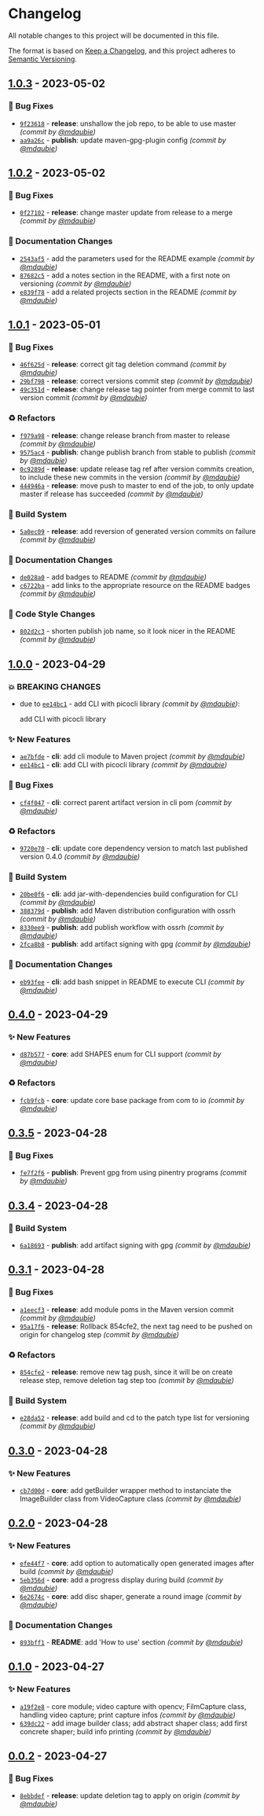 # Changelog
All notable changes to this project will be documented in this file.

The format is based on [Keep a Changelog](https://keepachangelog.com/en/1.0.0/),
and this project adheres to [Semantic Versioning](https://semver.org/spec/v2.0.0.html).

## [1.0.3] - 2023-05-02
### :bug: Bug Fixes
- [`9f23618`](https://github.com/mdaubie/color-of-film/commit/9f23618dfcfbaf883c513b9e324deb9c4f81cc07) - **release**: unshallow the job repo, to be able to use master *(commit by [@mdaubie](https://github.com/mdaubie))*
- [`aa9a26c`](https://github.com/mdaubie/color-of-film/commit/aa9a26ce46f78a681d7f13b04ada5a0d7f6861ea) - **publish**: update maven-gpg-plugin config *(commit by [@mdaubie](https://github.com/mdaubie))*


## [1.0.2] - 2023-05-02
### :bug: Bug Fixes
- [`0f27102`](https://github.com/mdaubie/color-of-film/commit/0f271029195dbe24ae166d88eb08c7371964f31b) - **release**: change master update from release to a merge *(commit by [@mdaubie](https://github.com/mdaubie))*

### :memo: Documentation Changes
- [`2543af5`](https://github.com/mdaubie/color-of-film/commit/2543af509744b441db8a51fb325ef316fefe087c) - add the parameters used for the README example *(commit by [@mdaubie](https://github.com/mdaubie))*
- [`87682c5`](https://github.com/mdaubie/color-of-film/commit/87682c54e6a0d9f142de534f09ff66a7e5fc68f2) - add a notes section in the README, with a first note on versioning *(commit by [@mdaubie](https://github.com/mdaubie))*
- [`e839f78`](https://github.com/mdaubie/color-of-film/commit/e839f783a02b5caae5151d62a439e8398e1bf86e) - add a related projects section in the README *(commit by [@mdaubie](https://github.com/mdaubie))*


## [1.0.1] - 2023-05-01
### :bug: Bug Fixes
- [`46f625d`](https://github.com/mdaubie/color-of-film/commit/46f625d2ba0d99b4b37ace236bdc48b155fbb5e1) - **release**: correct git tag deletion command *(commit by [@mdaubie](https://github.com/mdaubie))*
- [`29bf798`](https://github.com/mdaubie/color-of-film/commit/29bf7986a924c7708dd2449268b76fc6ae4d41c5) - **release**: correct versions commit step *(commit by [@mdaubie](https://github.com/mdaubie))*
- [`49c351d`](https://github.com/mdaubie/color-of-film/commit/49c351d9d5620e2e51f5cdc6193097a9bb562c9f) - **release**: change release tag pointer from merge commit to last version commit *(commit by [@mdaubie](https://github.com/mdaubie))*

### :recycle: Refactors
- [`f979a98`](https://github.com/mdaubie/color-of-film/commit/f979a9856d10537d21522de1299eb335cb2d6ae2) - **release**: change release branch from master to release *(commit by [@mdaubie](https://github.com/mdaubie))*
- [`9575ac4`](https://github.com/mdaubie/color-of-film/commit/9575ac41ba313776b5b9d0fe76773c66e520cce7) - **publish**: change publish branch from stable to publish *(commit by [@mdaubie](https://github.com/mdaubie))*
- [`0c9289d`](https://github.com/mdaubie/color-of-film/commit/0c9289dfd337217d31375115f13492ab08e8a57d) - **release**: update release tag ref after version commits creation, to include these new commits in the version *(commit by [@mdaubie](https://github.com/mdaubie))*
- [`444946a`](https://github.com/mdaubie/color-of-film/commit/444946a85822acb01492a48cff823b243f5c6bc5) - **release**: move push to master to end of the job, to only update master if release has succeeded *(commit by [@mdaubie](https://github.com/mdaubie))*

### :construction_worker: Build System
- [`5a0ec09`](https://github.com/mdaubie/color-of-film/commit/5a0ec09137357a2d4a526ba9edb5579eccfb4f17) - **release**: add reversion of generated version commits on failure *(commit by [@mdaubie](https://github.com/mdaubie))*

### :memo: Documentation Changes
- [`de028a0`](https://github.com/mdaubie/color-of-film/commit/de028a0c358ad271aad934688cc81c65406e830d) - add badges to README *(commit by [@mdaubie](https://github.com/mdaubie))*
- [`c6722ba`](https://github.com/mdaubie/color-of-film/commit/c6722ba9628396907ffba88e3104637edef0cc7a) - add links to the appropriate resource on the README badges *(commit by [@mdaubie](https://github.com/mdaubie))*

### :art: Code Style Changes
- [`802d2c3`](https://github.com/mdaubie/color-of-film/commit/802d2c3e1e861c51d4b9fabe7bc6863335b8a4a1) - shorten publish job name, so it look nicer in the README *(commit by [@mdaubie](https://github.com/mdaubie))*


## [1.0.0] - 2023-04-29
### :boom: BREAKING CHANGES
- due to [`ee14bc1`](https://github.com/mdaubie/color-of-film/commit/ee14bc10966c52d3c525a7bcde7cf7fef7af386f) - add CLI with picocli library *(commit by [@mdaubie](https://github.com/mdaubie))*:

  add CLI with picocli library


### :sparkles: New Features
- [`ae7bfde`](https://github.com/mdaubie/color-of-film/commit/ae7bfdec76481a59f1b9dfa24318141e99d8e1a6) - **cli**: add cli module to Maven project *(commit by [@mdaubie](https://github.com/mdaubie))*
- [`ee14bc1`](https://github.com/mdaubie/color-of-film/commit/ee14bc10966c52d3c525a7bcde7cf7fef7af386f) - **cli**: add CLI with picocli library *(commit by [@mdaubie](https://github.com/mdaubie))*

### :bug: Bug Fixes
- [`cf4f047`](https://github.com/mdaubie/color-of-film/commit/cf4f047aa22e4aa675aaa7cd0429e0f193dc6e44) - **cli**: correct parent artifact version in cli pom *(commit by [@mdaubie](https://github.com/mdaubie))*

### :recycle: Refactors
- [`9720e70`](https://github.com/mdaubie/color-of-film/commit/9720e707ce91edddd6429cd0ba4805e42459f643) - **cli**: update core dependency version to match last published version 0.4.0 *(commit by [@mdaubie](https://github.com/mdaubie))*

### :construction_worker: Build System
- [`20be0f6`](https://github.com/mdaubie/color-of-film/commit/20be0f6c30390785feaa3ae03a6a2bdfdadd13f1) - **cli**: add jar-with-dependencies build configuration for CLI *(commit by [@mdaubie](https://github.com/mdaubie))*
- [`388379d`](https://github.com/mdaubie/color-of-film/commit/388379dcb270d61415b1a33ae7aba70afc4d73fb) - **publish**: add Maven distribution configuration with ossrh *(commit by [@mdaubie](https://github.com/mdaubie))*
- [`8330ee9`](https://github.com/mdaubie/color-of-film/commit/8330ee92679151a1471f3445415211ba232613ab) - **publish**: add publish workflow with ossrh *(commit by [@mdaubie](https://github.com/mdaubie))*
- [`2fca8b8`](https://github.com/mdaubie/color-of-film/commit/2fca8b8951200becfcfdc6270188c2b7982edf08) - **publish**: add artifact signing with gpg *(commit by [@mdaubie](https://github.com/mdaubie))*

### :memo: Documentation Changes
- [`eb93fee`](https://github.com/mdaubie/color-of-film/commit/eb93feea9597767014b3f860cc603e94dc69fd52) - **cli**: add bash snippet in README to execute CLI *(commit by [@mdaubie](https://github.com/mdaubie))*


## [0.4.0] - 2023-04-29
### :sparkles: New Features
- [`d87b577`](https://github.com/mdaubie/color-of-film/commit/d87b5776d4995ec4baf90576bc9e625f937f05b7) - **core**: add SHAPES enum for CLI support *(commit by [@mdaubie](https://github.com/mdaubie))*

### :recycle: Refactors
- [`fcb9fcb`](https://github.com/mdaubie/color-of-film/commit/fcb9fcb371fc4fb3a051e29f07fe2208de0ffdac) - **core**: update core base package from com to io *(commit by [@mdaubie](https://github.com/mdaubie))*


## [0.3.5] - 2023-04-28
### :bug: Bug Fixes
- [`fe7f2f6`](https://github.com/mdaubie/color-of-film/commit/fe7f2f6336288900316902eb194ab0ad5c5356b5) - **publish**: Prevent gpg from using pinentry programs *(commit by [@mdaubie](https://github.com/mdaubie))*


## [0.3.4] - 2023-04-28
### :construction_worker: Build System
- [`6a18693`](https://github.com/mdaubie/color-of-film/commit/6a18693a5dd5620075ee727b6eac92bb2bd4415c) - **publish**: add artifact signing with gpg *(commit by [@mdaubie](https://github.com/mdaubie))*


## [0.3.1] - 2023-04-28
### :bug: Bug Fixes
- [`a1eecf3`](https://github.com/mdaubie/color-of-film/commit/a1eecf34f44a2aa2d995359e0da02a109a41d83d) - **release**: add module poms in the Maven version commit *(commit by [@mdaubie](https://github.com/mdaubie))*
- [`95a17f6`](https://github.com/mdaubie/color-of-film/commit/95a17f69eb1a54a93c65c26b4541a67260850f4b) - **release**: Rollback 854cfe2, the next tag need to be pushed on origin for changelog step *(commit by [@mdaubie](https://github.com/mdaubie))*

### :recycle: Refactors
- [`854cfe2`](https://github.com/mdaubie/color-of-film/commit/854cfe2f6807072953d7f531ac33a7944735a518) - **release**: remove new tag push, since it will be on create release step, remove deletion tag step too *(commit by [@mdaubie](https://github.com/mdaubie))*

### :construction_worker: Build System
- [`e28da52`](https://github.com/mdaubie/color-of-film/commit/e28da52b9cac82d43ec3a47d3da4f60c611eddc6) - **release**: add build and cd to the patch type list for versioning *(commit by [@mdaubie](https://github.com/mdaubie))*


## [0.3.0] - 2023-04-28
### :sparkles: New Features
- [`cb7d00d`](https://github.com/mdaubie/color-of-film/commit/cb7d00d6c291232be84957f9df247b6c264d27fa) - **core**: add getBuilder wrapper method to instanciate the ImageBuilder class from VideoCapture class *(commit by [@mdaubie](https://github.com/mdaubie))*


## [0.2.0] - 2023-04-28
### :sparkles: New Features
- [`efe44f7`](https://github.com/mdaubie/color-of-film/commit/efe44f7f5ac2684e49cddc328c4db950007c921e) - **core**: add option to automatically open generated images after build *(commit by [@mdaubie](https://github.com/mdaubie))*
- [`5eb356d`](https://github.com/mdaubie/color-of-film/commit/5eb356d689b6012880f36202b086467e0a44255f) - **core**: add a progress display during build *(commit by [@mdaubie](https://github.com/mdaubie))*
- [`6e2674c`](https://github.com/mdaubie/color-of-film/commit/6e2674c9073870bb32454c16d49397520890d74a) - **core**: add disc shaper, generate a round image *(commit by [@mdaubie](https://github.com/mdaubie))*

### :memo: Documentation Changes
- [`893bff1`](https://github.com/mdaubie/color-of-film/commit/893bff10764322994f8706aa23ed49940a407089) - **README**: add 'How to use' section *(commit by [@mdaubie](https://github.com/mdaubie))*


## [0.1.0] - 2023-04-27
### :sparkles: New Features
- [`a19f2e8`](https://github.com/mdaubie/color-of-film/commit/a19f2e877b0a612f2162d2b03af43610cd57f836) - core module; video capture with opencv; FilmCapture class, handling video capture; print capture infos *(commit by [@mdaubie](https://github.com/mdaubie))*
- [`639dc22`](https://github.com/mdaubie/color-of-film/commit/639dc229c97b77aef654e7d39c5922a52334d6ff) - add image builder class; add abstract shaper class; add first concrete shaper; build info printing *(commit by [@mdaubie](https://github.com/mdaubie))*


## [0.0.2] - 2023-04-27
### :bug: Bug Fixes
- [`8ebbdef`](https://github.com/mdaubie/color-of-film/commit/8ebbdefe042c5c2ec2df98e5e1dc8623080dd9b0) - **release**: update deletion tag to apply on origin *(commit by [@mdaubie](https://github.com/mdaubie))*


[0.0.2]: https://github.com/mdaubie/color-of-film/compare/0.0.1...0.0.2
[0.1.0]: https://github.com/mdaubie/color-of-film/compare/0.0.2...0.1.0
[0.2.0]: https://github.com/mdaubie/color-of-film/compare/0.1.0...0.2.0
[0.3.0]: https://github.com/mdaubie/color-of-film/compare/0.2.0...0.3.0
[0.3.1]: https://github.com/mdaubie/color-of-film/compare/0.3.0...0.3.1
[0.3.4]: https://github.com/mdaubie/color-of-film/compare/0.3.3...0.3.4
[0.3.5]: https://github.com/mdaubie/color-of-film/compare/0.3.4...0.3.5
[0.4.0]: https://github.com/mdaubie/color-of-film/compare/0.3.5...0.4.0
[1.0.0]: https://github.com/mdaubie/color-of-film/compare/0.4.0...1.0.0
[1.0.1]: https://github.com/mdaubie/color-of-film/compare/1.0.0...1.0.1
[1.0.2]: https://github.com/mdaubie/color-of-film/compare/1.0.1...1.0.2
[1.0.3]: https://github.com/mdaubie/color-of-film/compare/1.0.2...1.0.3